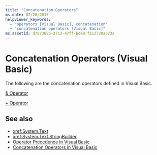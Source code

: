 ```yaml
---
title: "Concatenation Operators"
ms.date: 07/20/2015
helpviewer_keywords: 
  - "operators [Visual Basic], concatenation"
  - "concatenation operators [Visual Basic]"
ms.assetid: d787368b-3713-47ff-bce8-f112720a673a
---
```

# Concatenation Operators (Visual Basic)
The following are the concatenation operators defined in Visual Basic.  
  
 [& Operator](concatenation-operator.md)  
  
 [+ Operator](addition-operator.md)  
  
## See also

- <xref:System.Text>
- <xref:System.Text.StringBuilder>
- [Operator Precedence in Visual Basic](operator-precedence.md)
- [Concatenation Operators in Visual Basic](../../programming-guide/language-features/operators-and-expressions/concatenation-operators.md)
